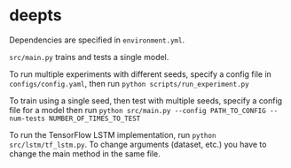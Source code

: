 # deepts
Dependencies are specified in `environment.yml`.

`src/main.py` trains and tests a single model.

To run multiple experiments with different seeds, specify a config file in `configs/config.yaml`, then run `python scripts/run_experiment.py`


To train using a single seed, then test with multiple seeds, specify a config file for a model then run `python src/main.py --config PATH_TO_CONFIG --num-tests NUMBER_OF_TIMES_TO_TEST`

To run the TensorFlow LSTM implementation, run `python src/lstm/tf_lstm.py`. To change arguments (dataset, etc.) you have to change the main method in the same file.

